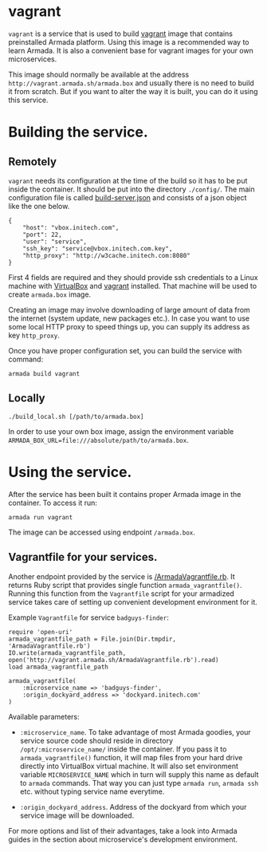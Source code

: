 # vagrant

`vagrant` is a service that is used to build [vagrant](http://vagrantup.com) image that contains preinstalled
Armada platform.
Using this image is a recommended way to learn Armada. It is also a convenient base for vagrant images
for your own microservices.

This image should normally be available at the address `http://vagrant.armada.sh/armada.box` and
usually there is no need to build it from scratch. But if you want to alter the way it is built,
you can do it using this service.


# Building the service.

## Remotely

`vagrant` needs its configuration at the time of the build so it has to be put inside the container.
It should be put into the directory `./config/`.
The main configuration file is called [build-server.json](config/build-server.json) and consists
of a json object like the one below.

    {
        "host": "vbox.initech.com",
        "port": 22,
        "user": "service",
        "ssh_key": "service@vbox.initech.com.key",
        "http_proxy": "http://w3cache.initech.com:8080"
    }

First 4 fields are required and they should provide ssh credentials to a Linux machine
with [VirtualBox](https://www.virtualbox.org/) and [vagrant](http://vagrantup.com) installed.
That machine will be used to create `armada.box` image.

Creating an image may involve downloading of large amount of data from the internet (system update, new packages etc.).
In case you want to use some local HTTP proxy to speed things up, you can supply its address as key `http_proxy`.

Once you have proper configuration set, you can build the service with command:

    armada build vagrant

## Locally

    ./build_local.sh [/path/to/armada.box]

In order to use your own box image, assign the environment variable `ARMADA_BOX_URL=file:///absolute/path/to/armada.box`.

# Using the service.

After the service has been built it contains proper Armada image in the container. To access it run:

    armada run vagrant

The image can be accessed using endpoint `/armada.box`.


## Vagrantfile for your services.

Another endpoint provided by the service is [/ArmadaVagrantfile.rb](src/static/ArmadaVagrantfile.rb).
It returns Ruby script that provides single function `armada_vagrantfile()`. Running this function from the
`Vagrantfile` script for your armadized service takes care of setting up convenient development environment for it.

Example `Vagrantfile` for service `badguys-finder`:

    require 'open-uri'
    armada_vagrantfile_path = File.join(Dir.tmpdir, 'ArmadaVagrantfile.rb')
    IO.write(armada_vagrantfile_path, open('http://vagrant.armada.sh/ArmadaVagrantfile.rb').read)
    load armada_vagrantfile_path

    armada_vagrantfile(
        :microservice_name => 'badguys-finder',
        :origin_dockyard_address => 'dockyard.initech.com'
    )

Available parameters:

* `:microservice_name`.
    To take advantage of most Armada goodies, your service source code should reside in directory
    `/opt/:microservice_name/` inside the container. If you pass it to `armada_vagrantfile()` function,
    it will map files from your hard drive directly into VirtualBox virtual machine.
    It will also set environment variable `MICROSERVICE_NAME` which in turn will supply this name as default
    to `armada` commands. That way you can just type `armada run`, `armada ssh` etc. without typing service name everytime.

* `:origin_dockyard_address`.
    Address of the dockyard from which your service image will be downloaded.


For more options and list of their advantages, take a look into Armada guides in the section about
microservice's development environment.
